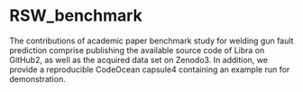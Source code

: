 # RSW_benchmark

The contributions of academic paper benchmark study for welding gun fault prediction comprise publishing the available
source code of Libra on GitHub2, as well as the acquired data set
on Zenodo3. In addition, we provide a reproducible CodeOcean
capsule4 containing an example run for demonstration.